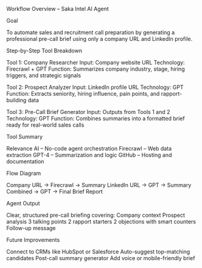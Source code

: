 Workflow Overview – Saka Intel AI Agent

Goal

To automate sales and recruitment call preparation by generating a professional pre-call brief using only a company URL and LinkedIn profile.

Step-by-Step Tool Breakdown

Tool 1: Company Researcher
Input: Company website URL
Technology: Firecrawl + GPT
Function: Summarizes company industry, stage, hiring triggers, and strategic signals

Tool 2: Prospect Analyzer
Input: LinkedIn profile URL
Technology: GPT
Function: Extracts seniority, hiring influence, pain points, and rapport-building data

Tool 3: Pre-Call Brief Generator
Input: Outputs from Tools 1 and 2
Technology: GPT
Function: Combines summaries into a formatted brief ready for real-world sales calls

Tool Summary

Relevance AI – No-code agent orchestration
Firecrawl – Web data extraction
GPT-4 – Summarization and logic
GitHub – Hosting and documentation

Flow Diagram

Company URL → Firecrawl → Summary
LinkedIn URL → GPT → Summary
Combined → GPT → Final Brief Report

Agent Output

Clear, structured pre-call briefing covering:
Company context
Prospect analysis
3 talking points
2 rapport starters
2 objections with smart counters
Follow-up message

Future Improvements

Connect to CRMs like HubSpot or Salesforce
Auto-suggest top-matching candidates
Post-call summary generator
Add voice or mobile-friendly brief

